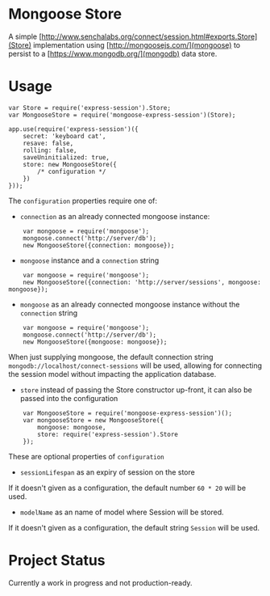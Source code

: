 
# Mongoose Store

A simple [http://www.senchalabs.org/connect/session.html#exports.Store](Store) implementation using
[http://mongoosejs.com/](mongoose) to persist to a [https://www.mongodb.org/](mongodb) data store.

# Usage

    var Store = require('express-session').Store;
    var MongooseStore = require('mongoose-express-session')(Store);
    
    app.use(require('express-session')({
        secret: 'keyboard cat',
        resave: false,
        rolling: false,
        saveUninitialized: true,
        store: new MongooseStore({
            /* configuration */
        })
    }));

The `configuration` properties require one of:

* `connection` as an already connected mongoose instance:

````
    var mongoose = require('mongoose');
    mongoose.connect('http://server/db');
    new MongooseStore({connection: mongoose});
````

* `mongoose` instance and a `connection` string

````
    var mongoose = require('mongoose');
    new MongooseStore({connection: 'http://server/sessions', mongoose: mongoose});
````

* `mongoose` as an already connected mongoose instance without the `connection` string

````
    var mongoose = require('mongoose');
    mongoose.connect('http://server/db');
    new MongooseStore({mongoose: mongoose});
````

When just supplying mongoose, the default connection string `mongodb://localhost/connect-sessions` will be used,
allowing for connecting the session model without impacting the application database.

* `store` instead of passing the Store constructor up-front, it can also be passed into the configuration

````
    var MongooseStore = require('mongoose-express-session')();
    var mongooseStore = new MongooseStore({
        mongoose: mongoose,
        store: require('express-session').Store
    });
````
These are optional properties of `configuration`

 - `sessionLifespan` as an expiry of session on the store

If it doesn't given as a configuration, the default number `60 * 20` will be used.

 - `modelName` as an name of model where Session will be stored. 

If it doesn't given as a configuration, the default string `Session` will be used.


# Project Status

Currently a work in progress and not production-ready.

